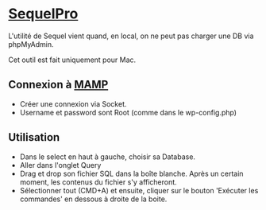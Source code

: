# [SequelPro](https://www.sequelpro.com/)

L'utilité de Sequel vient quand, en local, on ne peut pas charger une DB via phpMyAdmin.

Cet outil est fait uniquement pour Mac.

## Connexion à [MAMP](outils/serveur-local#mamp)
- Créer une connexion via Socket.
- Username et password sont Root (comme dans le wp-config.php)

## Utilisation
- Dans le select en haut à gauche, choisir sa Database.
- Aller dans l'onglet Query
- Drag et drop son fichier SQL dans la boîte blanche. Après un certain moment, les contenus du fichier s'y afficheront.
- Sélectionner tout (CMD+A) et ensuite, cliquer sur le bouton 'Exécuter les commandes' en dessous à droite de la boite.